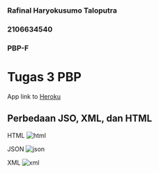 ### Rafinal Haryokusumo Taloputra
### 2106634540
### PBP-F

# Tugas 3 PBP

App link to [Heroku](https://fikri-belum-sembuh.herokuapp.com/mywatchlist/)

## Perbedaan JSO, XML, dan HTML 


HTML
![html](https://user-images.githubusercontent.com/89496855/191543190-8c98cea4-5205-4b6f-80f0-853151990d34.png)

JSON
![json](https://user-images.githubusercontent.com/89496855/191543263-8c8b8638-c1e6-4336-9350-4f99014b0800.png)

XML
![xml](https://user-images.githubusercontent.com/89496855/191543313-c914c215-11df-4bbf-a325-e2a0d5a95c5b.png)
